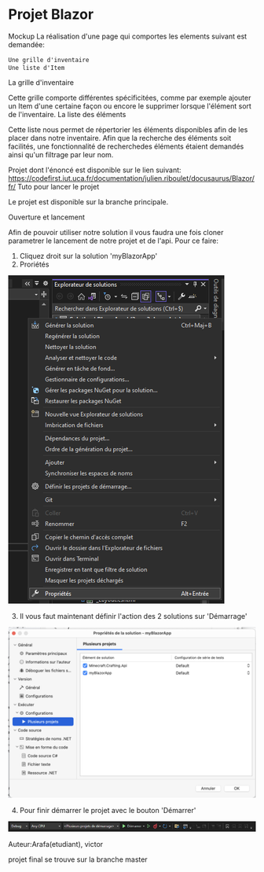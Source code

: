 # Projet Blazor

Mockup
La réalisation d'une page qui comportes les elements suivant est demandée:

    Une grille d'inventaire
    Une liste d'Item

La grille d'inventaire

Cette grille comporte différentes spécificitées, comme par exemple ajouter un Item d'une certaine façon ou encore le supprimer lorsque l'élément sort de l'inventaire.
La liste des éléments

Cette liste nous permet de répertorier les éléments disponibles afin de les placer dans notre inventaire. Afin que la recherche des éléments soit facilités, une fonctionnalité de recherchedes éléments étaient demandés ainsi qu'un filtrage par leur nom.


Projet dont l'énoncé est disponible sur le lien suivant: https://codefirst.iut.uca.fr/documentation/julien.riboulet/docusaurus/Blazor/fr/
Tuto pour lancer le projet

Le projet est disponible sur la branche principale.

Ouverture et lancement

Afin de pouvoir utiliser notre solution il vous faudra une fois cloner parametrer le lancement de notre projet et de l'api. Pour ce faire:

1. Cliquez droit sur la solution 'myBlazorApp'
2. Proriétés

![Image clique droit](/Documentation/doc_images/bowling-157933.png)

3. Il vous faut maintenant définir l'action des 2 solutions sur 'Démarrage'

![Image clique droit](/Documentation/doc_images/CodeFirst.png)

4. Pour finir démarrer le projet avec le bouton 'Démarrer'

![Image clique droit](/Documentation/doc_images/casutilisation.PNG)

Auteur:Arafa(etudiant), victor

projet final se trouve sur la branche master